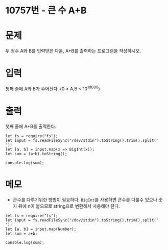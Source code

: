 # 10757번 - 큰 수 A+B

# 문제
두 정수 A와 B를 입력받은 다음, A+B를 출력하는 프로그램을 작성하시오.

# 입력
첫째 줄에 A와 B가 주어진다. (0 < A,B < 10<sup>10000</sup>)

# 출력
첫째 줄에 A+B를 출력한다.
```
let fs = require("fs");
let input = fs.readFileSync("/dev/stdin").toString().trim().split(' ');
let [a, b] = input.map(x => BigInt(x));
let sum = (a+b).toString();

console.log(sum);
```

# 메모
- 큰수를 다루기위한 방법이 필요하다.
`BigInt`를 사용하면 큰수를 다룰수 있으나 숫자 뒤에 n이 붙으므로 string으로 변환해서 사용해야 한다.
```
let fs = require("fs");
let input = fs.readFileSync("/dev/stdin").toString().trim().split(' ');
let [a, b] = input.map(Number);
let sum = a+b;

console.log(sum);
```
